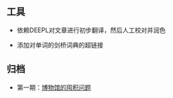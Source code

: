 ## 工具

- 依赖DEEPL对文章进行初步翻译，然后人工校对并润色

- 添加对单词的剑桥词典的超链接



## 归档

- 第一期：<a href="docs/issue_1.md">博物馆的囤积问题</a>


